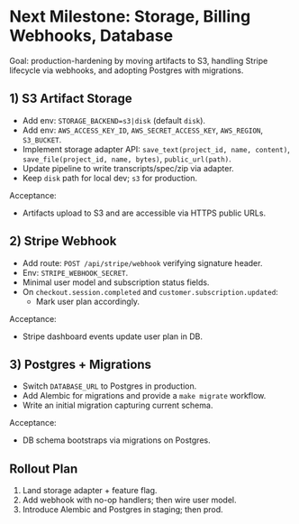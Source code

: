 # Next Milestone: Storage, Billing Webhooks, Database

Goal: production-hardening by moving artifacts to S3, handling Stripe lifecycle via webhooks, and adopting Postgres with migrations.

## 1) S3 Artifact Storage
- Add env: `STORAGE_BACKEND=s3|disk` (default `disk`).
- Add env: `AWS_ACCESS_KEY_ID`, `AWS_SECRET_ACCESS_KEY`, `AWS_REGION`, `S3_BUCKET`.
- Implement storage adapter API: `save_text(project_id, name, content)`, `save_file(project_id, name, bytes)`, `public_url(path)`.
- Update pipeline to write transcripts/spec/zip via adapter.
- Keep `disk` path for local dev; `s3` for production.

Acceptance:
- Artifacts upload to S3 and are accessible via HTTPS public URLs.

## 2) Stripe Webhook
- Add route: `POST /api/stripe/webhook` verifying signature header.
- Env: `STRIPE_WEBHOOK_SECRET`.
- Minimal user model and subscription status fields.
- On `checkout.session.completed` and `customer.subscription.updated`:
  - Mark user plan accordingly.

Acceptance:
- Stripe dashboard events update user plan in DB.

## 3) Postgres + Migrations
- Switch `DATABASE_URL` to Postgres in production.
- Add Alembic for migrations and provide a `make migrate` workflow.
- Write an initial migration capturing current schema.

Acceptance:
- DB schema bootstraps via migrations on Postgres.

## Rollout Plan
1. Land storage adapter + feature flag.
2. Add webhook with no-op handlers; then wire user model.
3. Introduce Alembic and Postgres in staging; then prod.

